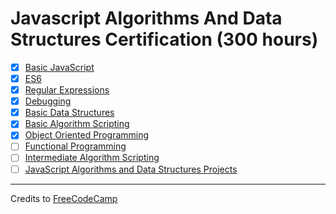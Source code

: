 # Javascript Algorithms And Data Structures Certification (300 hours)

- [x] [Basic JavaScript](01-basic-javascript#introduction-to-javaScript)
- [x] [ES6](02-es6#introduction-to-the-es6-challenges)
- [x] [Regular Expressions](03-regular-expression#regular-expressions)
- [x] [Debugging](04-debugging#debugging)
- [x] [Basic Data Structures](05-basic-data-structures#basic-data-structures)
- [x] [Basic Algorithm Scripting](06-basic-algorithm-scripting#basic-algorithm-scripting)
- [x] [Object Oriented Programming](07-object-oriented-programming#object-oriented-programming)
- [ ] [Functional Programming](08-functional-programming#functional-programming)
- [ ] [Intermediate Algorithm Scripting](09-intermediate-algorithm-scripting#intermediate-algorithm-scripting)
- [ ] [JavaScript Algorithms and Data Structures Projects](10-javascript-algorithms-and-data-structures-projects)

---

Credits to [FreeCodeCamp](https://www.freecodecamp.org/)